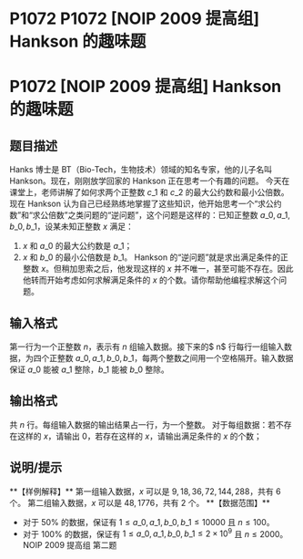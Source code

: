 # P1072 P1072 [NOIP 2009 提高组] Hankson 的趣味题

# P1072 [NOIP 2009 提高组] Hankson 的趣味题

## 题目描述

Hanks 博士是 BT（Bio-Tech，生物技术）领域的知名专家，他的儿子名叫 Hankson。现在，刚刚放学回家的 Hankson 正在思考一个有趣的问题。
今天在课堂上，老师讲解了如何求两个正整数 $c\_1$ 和 $c\_2$ 的最大公约数和最小公倍数。现在 Hankson 认为自己已经熟练地掌握了这些知识，他开始思考一个“求公约数”和“求公倍数”之类问题的“逆问题”，这个问题是这样的：已知正整数 $a\_0,a\_1,b\_0,b\_1$，设某未知正整数 $x$ 满足：
1. $x$ 和 $a\_0$ 的最大公约数是 $a\_1$；
2. $x$ 和 $b\_0$ 的最小公倍数是 $b\_1$。
Hankson 的“逆问题”就是求出满足条件的正整数 $x$。但稍加思索之后，他发现这样的 $x$ 并不唯一，甚至可能不存在。因此他转而开始考虑如何求解满足条件的 $x$ 的个数。请你帮助他编程求解这个问题。

## 输入格式

第一行为一个正整数 $n$，表示有 $n$ 组输入数据。接下来的$ n$ 行每行一组输入数据，为四个正整数 $a\_0,a\_1,b\_0,b\_1$，每两个整数之间用一个空格隔开。输入数据保证 $a\_0$ 能被 $a\_1$ 整除，$b\_1$ 能被 $b\_0$ 整除。

## 输出格式

共 $n$ 行。每组输入数据的输出结果占一行，为一个整数。
对于每组数据：若不存在这样的 $x$，请输出 $0$，若存在这样的 $x$，请输出满足条件的 $x$ 的个数；

## 说明/提示

\*\*【样例解释】\*\*
第一组输入数据，$x$ 可以是 $9,18,36,72,144,288$，共有 $6$ 个。
第二组输入数据，$x$ 可以是 $48,1776$，共有 $2$ 个。
\*\*【数据范围】\*\*
- 对于 $50\%$ 的数据，保证有 $1\leq a\_0,a\_1,b\_0,b\_1 \leq 10000$ 且 $n \leq 100$。
- 对于 $100\%$ 的数据，保证有 $1 \leq a\_0,a\_1,b\_0,b\_1 \leq 2 \times 10^9$ 且 $n≤2000$。
NOIP 2009 提高组 第二题
